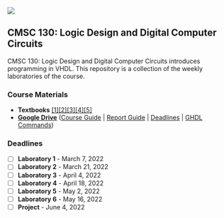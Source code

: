 ![](https://i.redd.it/snlk9erc1io41.jpg)

## CMSC 130: Logic Design and Digital Computer Circuits
CMSC 130: Logic Design and Digital Computer Circuits introduces programming in VHDL. This repository is a collection of the weekly laboratories of the course.

### Course Materials

- **Textbooks** [[1]](https://link.springer.com/book/10.1007/978-3-030-04516-6)[[2]](https://www.montana.edu/blameres/book_content_vhdl.html)[[3]](https://link.springer.com/book/10.1007/978-3-030-12489-2)[[4]](https://www.amazon.com/Programming-Arduino-Getting-Started-Sketches-ebook-dp-B01FJ24SZG/dp/B01FJ24SZG?tag=hackr-20&geniuslink=true)[[5]](https://www.amazon.com/Arduino-Workshop-Hands-Introduction-Projects/dp/1593274483?tag=hackr-20&geniuslink=true)
- [**Google Drive**](https://drive.google.com/drive/u/1/folders/0APPTtilE1Rq_Uk9PVA) ([Course Guide](https://docs.google.com/document/d/1GhZ8FZtLjUbH3eJFevVyCSRW1GBbTToG/edit) | [Report Guide](https://docs.google.com/document/d/1Y5S3Tmtq8r9-jZN49kVn5MNImX4TA08l/edit) | [Deadlines](https://docs.google.com/document/d/1_FhQSNS0w5WYrxxL4PQVo6a37qWEjj1U/edit) | [GHDL Commands](https://drive.google.com/drive/u/1/folders/0APPTtilE1Rq_Uk9PVA))

### Deadlines

- [ ] **Laboratory 1** - March 7, 2022
- [ ] **Laboratory 2** - March 21, 2022
- [ ] **Laboratory 3** - April 4, 2022
- [ ] **Laboratory 4** - April 18, 2022
- [ ] **Laboratory 5** - May 2, 2022
- [ ] **Laboratory 6** - May 16, 2022
- [ ] **Project** - June 4, 2022
